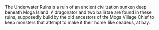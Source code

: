 The Underwater Ruins is a ruin of an ancient civilization sunken deep beneath Moga Island. A dragonator and two ballistae are found in these ruins, supposedly build by the old ancestors of the Moga Village Chief to keep monsters that attempt to make it their home, like ceadeus, at bay.